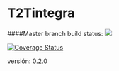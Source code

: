 # T2Tintegra
####Master branch build status: 
![](https://travis-ci.org/rpsaavedra/integrat2.svg?branch=master)

[![Coverage Status](https://coveralls.io/repos/github/rpsaavedra/integrat2/badge.svg?branch=master)](https://coveralls.io/github/rpsaavedra/integrat2?branch=master)

versión: 0.2.0
